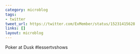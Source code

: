 ```yaml
---
category: microblog
tags:
- twitter
tweet_url: https://twitter.com/ExMember/status/15231415628
links: []
layout: microblog
---
```

Poker at Dusk #lessertvshows
